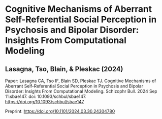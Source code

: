 # Cognitive Mechanisms of Aberrant Self-Referential Social Perception in Psychosis and Bipolar Disorder: Insights From Computational Modeling

## Lasagna, Tso, Blain, & Pleskac (2024)

Paper: Lasagna CA, Tso IF, Blain SD, Pleskac TJ. Cognitive Mechanisms of Aberrant Self-Referential Social Perception in Psychosis and Bipolar Disorder: Insights From Computational Modeling. Schizophr Bull. 2024 Sep 11:sbae147. doi: 10.1093/schbul/sbae147. https://doi.org/10.1093/schbul/sbae147 

Preprint: https://doi.org/10.1101/2024.03.30.24304780


